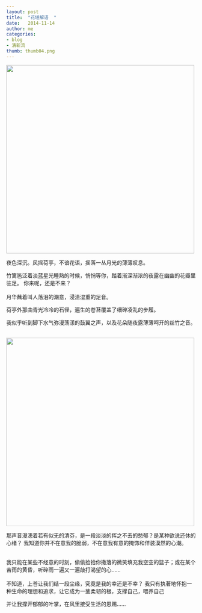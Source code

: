```yaml
---
layout: post
title:  "花堪解语  "
date:   2014-11-14 
author: me
categories: 
- blog
- 清新流
thumb: thumb04.png
---
```

<img src="http://liubai.qiniudn.com/花堪解语.jpg" style="width:500px;height=248px">

夜色深沉。风摇荷亭，不谙花语，摇落一丛月光的薄薄叹息。

竹篱笆泛着淡蓝星光睡熟的时候，悄悄等你，踏着渐深渐浓的夜露在幽幽的花瓣里驻足。
你来呢，还是不来？
<br><br>
月华蘸着叫人落泪的潮意，浸渍湿重的足音。

荷亭外那曲青光冷冷的石径，遍生的苍苔覆盖了细碎凌乱的步履。

我似乎听到脚下水气弥漫荡漾的鼓翼之声，以及花朵随夜露薄薄呵开的丝竹之音。<br><br>

<!--more-->

<img src="http://liubai.qiniudn.com/花堪解语2.jpg" style="width:500px;height=248px">

那声音漫漶着若有似无的清芬，是一段淡淡的挥之不去的愁郁？是某种欲说还休的心绪？
我知道你并不在意我的脆弱，不在意我有意的掩饰和佯装漠然的心潮。<br><br>

我只能在某些不经意的时刻，偷偷捡拾你撒落的微笑填充我空空的篮子；或在某个苦雨的黄昏，听碎雨一遍又一遍敲打渴望的心……
<br><br>
不知道，上苍让我们结一段尘缘，究竟是我的幸还是不幸？
我只有执著地怀抱一种生命的理想和追求，让它成为一茎柔韧的根，支撑自己，喂养自己

并让我撑开郁郁的叶掌，在风里接受生活的恩赐……